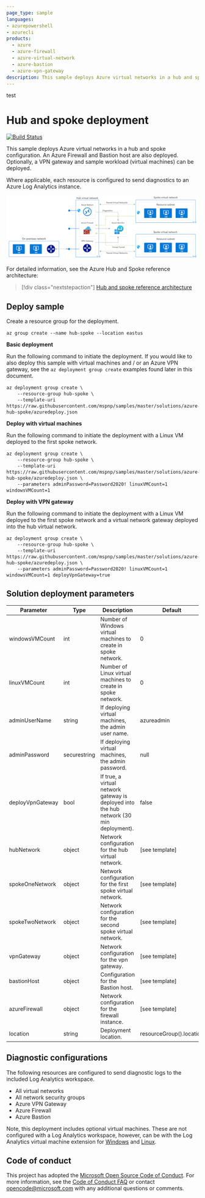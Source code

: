 ```yaml
---
page_type: sample
languages:
- azurepowershell
- azurecli
products:
  - azure
  - azure-firewall
  - azure-virtual-network
  - azure-bastion
  - azure-vpn-gateway
description: This sample deploys Azure virtual networks in a hub and spoke configuration. An Azure Firewall and Bastion host are also deployed. Optionally, a VPN gateway and sample workload (virtual machines) can be deployed. 
---
```


test

# Hub and spoke deployment

[![Build Status](https://nepeters-devops.visualstudio.com/arm-template-validation-pipelines/_apis/build/status/hub-spoke-bastion?branchName=master)](https://nepeters-devops.visualstudio.com/arm-template-validation-pipelines/_build/latest?definitionId=129&branchName=master)

This sample deploys Azure virtual networks in a hub and spoke configuration. An Azure Firewall and Bastion host are also deployed. Optionally, a VPN gateway and sample workload (virtual machines) can be deployed. 

Where applicable, each resource is configured to send diagnostics to an Azure Log Analytics instance.

![Hub and spoke architectural diagram.](images/hub-spoke.png)

For detailed information, see the Azure Hub and Spoke reference architecture:

> [!div class="nextstepaction"]
> [Hub and spoke reference architecture](https://docs.microsoft.com/azure/architecture/reference-architectures/hybrid-networking/hub-spoke)

## Deploy sample

Create a resource group for the deployment.

```azurecli-interactive
az group create --name hub-spoke --location eastus
```

**Basic deployment**

Run the following command to initiate the deployment. If you would like to also deploy this sample with virtual machines and / or an Azure VPN gateway, see the `az deployment group create` examples found later in this document.

```azurecli-interactive
az deployment group create \
    --resource-group hub-spoke \
    --template-uri https://raw.githubusercontent.com/mspnp/samples/master/solutions/azure-hub-spoke/azuredeploy.json
```

**Deploy with virtual machines**

Run the following command to initiate the deployment with a Linux VM deployed to the first spoke network.

```azurecli-interactive
az deployment group create \
    --resource-group hub-spoke \
    --template-uri https://raw.githubusercontent.com/mspnp/samples/master/solutions/azure-hub-spoke/azuredeploy.json \
    --parameters adminPassword=Password2020! linuxVMCount=1 windowsVMCount=1
```

**Deploy with VPN gateway**

Run the following command to initiate the deployment with a Linux VM deployed to the first spoke network and a virtual network gateway deployed into the hub virtual network.

```azurecli-interactive
az deployment group create \
    --resource-group hub-spoke \
    --template-uri https://raw.githubusercontent.com/mspnp/samples/master/solutions/azure-hub-spoke/azuredeploy.json \
    --parameters adminPassword=Password2020! linuxVMCount=1 windowsVMCount=1 deployVpnGateway=true
```

## Solution deployment parameters

| Parameter | Type | Description | Default |
|---|---|---|--|
| windowsVMCount | int | Number of Windows virtual machines to create in spoke network. | 0 |
| linuxVMCount | int | Number of Linux virtual machines to create in spoke network. | 0 |
| adminUserName | string | If deploying virtual machines, the admin user name. | azureadmin |
| adminPassword | securestring | If deploying virtual machines, the admin password. | null |
| deployVpnGateway | bool | If true, a virtual network gateway is deployed into the hub network (30 min deployment). | false |
| hubNetwork | object | Network configuration for the hub virtual network. | [see template] |
| spokeOneNetwork | object | Network configuration for the first spoke virtual network. | [see template] |
| spokeTwoNetwork | object | Network configuration for the second spoke virtual network. | [see template] |
| vpnGateway | object | Network configuration for the vpn gateway. | [see template] |
| bastionHost | object | Configuration for the Bastion host. | [see template] |
| azureFirewall | object | Network configuration for the firewall instance. | [see template] |
| location | string | Deployment location. | resourceGroup().location | 

## Diagnostic configurations

The following resources are configured to send diagnostic logs to the included Log Analytics workspace.

- All virtual networks
- All network security groups
- Azure VPN Gateway
- Azure Firewall
- Azure Bastion

Note, this deployment includes optional virtual machines. These are not configured with a Log Analytics workspace, however, can be with the Log Analytics virtual machine extension for [Windows](https://docs.microsoft.com/azure/virtual-machines/extensions/oms-windows) and [Linux](https://docs.microsoft.com/azure/virtual-machines/extensions/oms-linux).

## Code of conduct

This project has adopted the [Microsoft Open Source Code of Conduct](https://opensource.microsoft.com/codeofconduct/). For more information, see the [Code of Conduct FAQ](https://opensource.microsoft.com/codeofconduct/faq/) or contact [opencode@microsoft.com](mailto:opencode@microsoft.com) with any additional questions or comments.

